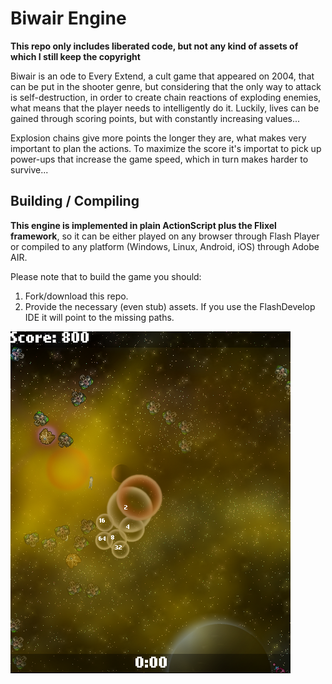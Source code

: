 # Biwair Engine
**This repo only includes liberated code, but not any kind of assets of which I still keep the copyright**

Biwair is an ode to Every Extend, a cult game that appeared on 2004, that can be put in the shooter genre, but considering that the only way to attack is self-destruction, in order to create chain reactions of exploding enemies, what means that the player needs to intelligently do it. Luckily, lives can be gained through scoring points, but with constantly increasing values...

Explosion chains give more points the longer they are, what makes very important to plan the actions. To maximize the score it's importat to pick up power-ups that increase the game speed, which in turn makes harder to survive...

## Building / Compiling

**This engine is implemented in plain ActionScript plus the Flixel framework**, so it can be either played on any browser through Flash Player or compiled to any platform (Windows, Linux, Android, iOS) through Adobe AIR.

Please note that to build the game you should:
  1. Fork/download this repo.
  2. Provide the necessary (even stub) assets. If you use the FlashDevelop IDE it will point to the missing paths.

![screenshot](/screen1.png?raw=true "Biwair")
